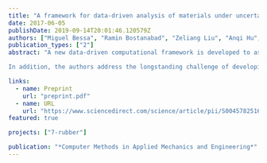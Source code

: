 ```yaml
---
title: "A framework for data-driven analysis of materials under uncertainty: Countering the curse of dimensionality"
date: 2017-06-05
publishDate: 2019-09-14T20:01:46.120579Z
authors: ["Miguel Bessa", "Ramin Bostanabad", "Zeliang Liu", "Anqi Hu", "Daniel W Apley", "Cate Brinson", "Wei Chen", "Wing Kam Liu"]
publication_types: ["2"]
abstract: "A new data-driven computational framework is developed to assist in the design and modeling of new material systems and structures. The proposed framework integrates three general steps: (1) design of experiments, where the input variables describing material geometry (microstructure), phase properties and external conditions are sampled; (2) efficient computational analyses of each design sample, leading to the creation of a material response database; and (3) machine learning applied to this database to obtain a new design or response model.\n

In addition, the authors address the longstanding challenge of developing a data-driven approach applicable to problems that involve unacceptable computational expense when solved by standard analysis methods – e.g. finite element analysis of representative volume elements involving plasticity and damage. In these cases the framework includes the recently developed “self-consistent clustering analysis” method in order to build large databases suitable for machine learning. The authors believe that this will open new avenues to finding innovative materials with new capabilities in an era of high-throughput computing (big-data)."

links:
  - name: Preprint
    url: "preprint.pdf"
  - name: URL
    url: "https://www.sciencedirect.com/science/article/pii/S0045782516314803"
featured: true

projects: ["7-rubber"]

publication: "*Computer Methods in Applied Mechanics and Engineering*"
---
```


